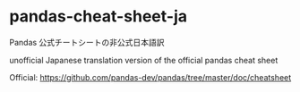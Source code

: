 # pandas-cheat-sheet-ja

Pandas 公式チートシートの非公式日本語訳

unofficial Japanese translation version of the official pandas cheat sheet

Official: https://github.com/pandas-dev/pandas/tree/master/doc/cheatsheet
